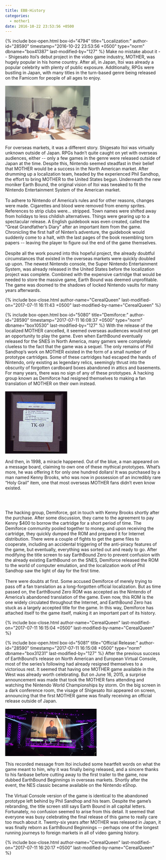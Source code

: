 ```yaml
---
title: EBB-History
categories:
  - mother1
date: 2016-10-22 23:53:56 +0500
---
```

{% include box-open.html box-id="4794" title="Localization:" author-id="28590" timestamp="2016-10-22 23:53:56 +0500" type="norm" dbname="box41387" last-modified-by="127" %}
Make no mistake about it -- Shigesato Itoi’s debut project in the video game industry, MOTHER, was hugely popular in his home country. After all, in Japan, Itoi was already a popular celebrity with plenty of public exposure. Additionally, RPGs were bustling in Japan, with many titles in the turn-based genre being released on the Famicom for people of all ages to enjoy.<br /><br />
<img class="picleft" src="phil.png" width="275" height="173" />
<div style="float: right; width: 30px; margin: 0 1em 0 0;">
</div>For overseas markets, it was a different story. Shigesato Itoi was virtually unknown outside of Japan. RPGs hadn’t quite caught on yet with overseas audiences, either -- only a few games in the genre were released outside of Japan at the time. Despite this, Nintendo seemed steadfast in their belief that MOTHER would be a success in the North American market. After drumming up a localization team, headed by the experienced Phil Sandhop, the effort to bring MOTHER to the United States begun. Underneath the new moniker Earth Bound, the original vision of Itoi was tweaked to fit the Nintendo Entertainment System of the American market.
<br /><br />
To adhere to Nintendo of America’s rules and for other reasons, changes were made. Cigarettes and blood were removed from enemy sprites. References to strip clubs were… stripped. Town names were shifted away from holidays to less childish alternatives. Things were gearing up to a spectacular release. A English guidebook was even created, called the “Great Grandfather’s Diary” after an important item from the game. Chronicling the first half of Ninten’s adventure, the guidebook would suddenly come to a halt, with the last pages of the book resembling torn papers -- leaving the player to figure out the end of the game themselves.
<br /><br />
	Despite all the work poured into this hopeful project, the already doubtful circumstances that existed in the overseas markets were quickly doubled up upon. The newest Nintendo console, the Super Nintendo Entertainment System, was already released in the United States before the localization project was complete. Combined with the expensive cartridge that would be needed to store the massive game, Earth Bound was deemed unprofitable. The game was doomed to the shadows of locked Nintendo vaults for many years afterwards.

{% include box-close.html author-name="CerealQueen" last-modified-on="2017-07-11 16:11:43 +0500" last-modified-by-name="CerealQueen" %}

{% include box-open.html box-id="5080" title="Demiforce:" author-id="28590" timestamp="2017-07-11 16:08:37 +0500" type="norm" dbname="box10530" last-modified-by="127" %}
With the release of the localized MOTHER cancelled, it seemed overseas audiences would not get an opportunity to play the game. Even when EarthBound eventually released for the SNES in North America, many gamers were completely clueless to the fact that the game was a sequel. The only remains of Phil Sandhop’s work on MOTHER existed in the form of a small number of prototype cartridges. Some of these cartridges had escaped the hands of Nintendo, only existing as legendary relics, seemingly thrust into the obscurity of forgotten cardboard boxes abandoned in attics and basements. For many years, there was no sign of any of these prototypes. A hacking group known as Demiforce had resigned themselves to making a fan translation of MOTHER on their own instead.
<br /><br />
<img class="picright" src="proto.png" />
<div style="float: right; width: 30px; margin: 0 1em 0 0;">
</div>
And then, in 1998, a miracle happened. Out of the blue, a man appeared on a message board, claiming to own one of these mythical prototypes. What’s more, he was offering it for only one hundred dollars! It was purchased by a man named Kenny Brooks, who was now in possession of an incredibly rare “Holy Grail” item, one that most overseas MOTHER fans didn’t even know existed.

<br /><br />

The hacking group, Demiforce, got in touch with Kenny Brooks shortly after the purchase. After some discussion, they came to the agreement to pay Kenny $400 to borrow the cartridge for a short period of time. The Demiforce community pooled together to money, and upon receiving the cartridge, they quickly dumped the ROM and prepared it for Internet distribution. There were a couple of fights to get the game files to cooperate, including an accidental triggering of the anti-piracy features of the game, but eventually, everything was sorted out and ready to go. After modifying the title screen to say EarthBound Zero to prevent confusion with the already existing EarthBound on the SNES, Demiforce released the ROM to the world of computer emulation, and the localization work of Phil Sandhop saw the light of day for the first time.
<br /><br />
	There were doubts at first. Some accused Demiforce of merely trying to pass off a fan translation as a long-forgotten official localization. But as time passed on, the EarthBound Zero ROM was accepted as the Nintendo of America’s abandoned translation of the game. Even now, this ROM is the one widely circulated throughout the Internet, and EarthBound Zero has stuck as a largely accepted title for the game. In this way, Demiforce has attached itself to the game itself, making it an important part of its history.

{% include box-close.html author-name="CerealQueen" last-modified-on="2017-07-11 16:15:04 +0500" last-modified-by-name="CerealQueen" %}

{% include box-open.html box-id="5081" title="Official Release:" author-id="28590" timestamp="2017-07-11 16:15:08 +0500" type="norm" dbname="box31231" last-modified-by="127" %}
After the previous success of EarthBound’s release on North American and European Virtual Console, most of the series’s following had already resigned themselves to a victorious rest. It seemed that having one MOTHER game available in the West was already worth celebrating. But on June 16, 2015, a surprise announcement was made that took the MOTHER fans attending and watching the Nintendo World Championships by storm. On the big screen in a dark conference room, the visage of Shigesato Itoi appeared on screen, announcing that the first MOTHER game was finally receiving an official release outside of Japan.
<br /><br />
<img class="picleft" src="nostrils.png" title="His nostrils look even grander on the big screen…" width="295" height="152" />
<div style="float: right; width: 30px; margin: 0 1em 0 0;">
</div>

This recorded message from Itoi included some heartfelt words on what the game meant to him, why it was finally being released, and a sincere thanks to his fanbase before cutting away to the first trailer to the game, now dubbed EarthBound Beginnings in overseas markets. Shortly after the event, the NES classic became available on the Nintendo eShop. 
<br /><br />
	The Virtual Console version of the game is identical to the abandoned prototype left behind by Phil Sandhop and his team. Despite the game’s rebranding, the title screen still says Earth Bound in all capital letters. Fortunately, no confusion seemed to arise from this detail. It seemed that everyone was busy celebrating the final release of this game to really care too much about it. Twenty-six years after MOTHER was released in Japan, it was finally reborn as EarthBound Beginnings -- perhaps one of the longest running journeys to foreign markets in all of video gaming history.

{% include box-close.html author-name="CerealQueen" last-modified-on="2017-07-11 16:20:17 +0500" last-modified-by-name="CerealQueen" %}
